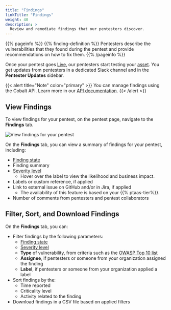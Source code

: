 ```yaml
---
title: "Findings"
linkTitle: "Findings"
weight: 40
description: >
  Review and remediate findings that our pentesters discover.
---
```


{{% pageinfo %}}
{{% finding-definition %}} Pentesters describe the vulnerabilities that they found during the pentest and provide recommendations on how to fix them.
{{% /pageinfo %}}

Once your pentest goes [Live](/platform-deep-dive/pentests/pentest-process/pentest-states/), our pentesters start testing your [asset](/platform-deep-dive/assets/). You get updates from pentesters in a dedicated Slack channel and in the **Pentester Updates** sidebar.

{{< alert title="Note" color="primary" >}}
You can manage findings using the Cobalt API. Learn more in our [API documentation](https://docs.cobalt.io/v2/#findings).
{{< /alert >}}

## View Findings

To view findings for your pentest, on the pentest page, navigate to the **Findings** tab.

![View findings for your pentest](/deepdive/ViewFindingsSummary.png "View findings for your pentest")

On the **Findings** tab, you can view a summary of findings for your pentest, including:

- [Finding state](/platform-deep-dive/pentests/findings/finding-states/)
- Finding summary
- [Severity level](/platform-deep-dive/pentests/findings/severity-levels/)
  - Hover over the label to view the likelihood and business impact.
- Labels or custom reference, if applied
- Link to external issue on GitHub and/or in Jira, if applied
  - The availability of this feature is based on your {{% ptaas-tier%}}.
- Number of comments from pentesters and pentest collaborators

## Filter, Sort, and Download Findings

On the **Findings** tab, you can:

- Filter findings by the following parameters:
  - [Finding state](/platform-deep-dive/pentests/findings/finding-states/)
  - [Severity level](/platform-deep-dive/pentests/findings/severity-levels/)
  - **Type** of vulnerability, from criteria such as the [OWASP Top 10 list](https://owasp.org/Top10/)
  - **Assignee**, if pentesters or someone from your organization assigned the finding
  - **Label**, if pentesters or someone from your organization applied a label
- Sort findings by the:
  - Time reported
  - Criticality level
  - Activity related to the finding
- Download findings in a CSV file based on applied filters
